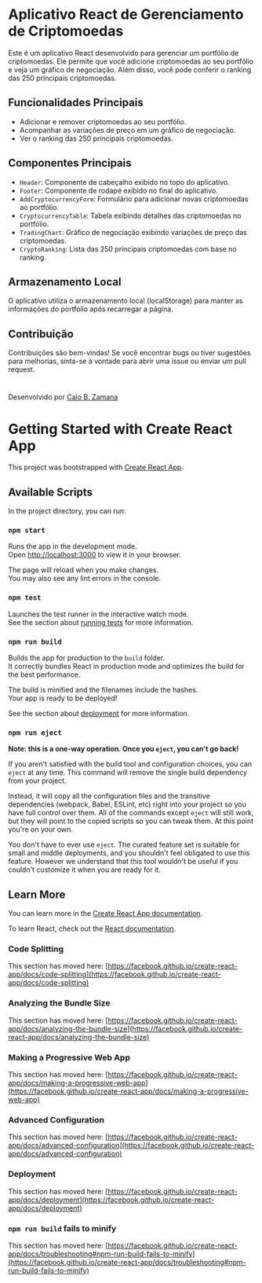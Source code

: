 # Aplicativo React de Gerenciamento de Criptomoedas

Este é um aplicativo React desenvolvido para gerenciar um portfólio de criptomoedas. Ele permite que você adicione criptomoedas ao seu portfólio e veja um gráfico de negociação. Além disso, você pode conferir o ranking das 250 principais criptomoedas.

## Funcionalidades Principais

- Adicionar e remover criptomoedas ao seu portfólio.
- Acompanhar as variações de preço em um gráfico de negociação.
- Ver o ranking das 250 principais criptomoedas.


## Componentes Principais

- `Header`: Componente de cabeçalho exibido no topo do aplicativo.
- `Footer`: Componente de rodapé exibido no final do aplicativo.
- `AddCryptocurrencyForm`: Formulário para adicionar novas criptomoedas ao portfólio.
- `CryptocurrencyTable`: Tabela exibindo detalhes das criptomoedas no portfólio.
- `TradingChart`: Gráfico de negociação exibindo variações de preço das criptomoedas.
- `CryptoRanking`: Lista das 250 principais criptomoedas com base no ranking.

## Armazenamento Local

O aplicativo utiliza o armazenamento local (localStorage) para manter as informações do portfólio após recarregar a página.


## Contribuição

Contribuições são bem-vindas! Se você encontrar bugs ou tiver sugestões para melhorias, sinta-se à vontade para abrir uma issue ou enviar um pull request.

#

Desenvolvido por [Caio B. Zamana](https://github.com/caiobello)


# Getting Started with Create React App

This project was bootstrapped with [Create React App](https://github.com/facebook/create-react-app).

## Available Scripts

In the project directory, you can run:

### `npm start`

Runs the app in the development mode.\
Open [http://localhost:3000](http://localhost:3000) to view it in your browser.

The page will reload when you make changes.\
You may also see any lint errors in the console.

### `npm test`

Launches the test runner in the interactive watch mode.\
See the section about [running tests](https://facebook.github.io/create-react-app/docs/running-tests) for more information.

### `npm run build`

Builds the app for production to the `build` folder.\
It correctly bundles React in production mode and optimizes the build for the best performance.

The build is minified and the filenames include the hashes.\
Your app is ready to be deployed!

See the section about [deployment](https://facebook.github.io/create-react-app/docs/deployment) for more information.

### `npm run eject`

**Note: this is a one-way operation. Once you `eject`, you can't go back!**

If you aren't satisfied with the build tool and configuration choices, you can `eject` at any time. This command will remove the single build dependency from your project.

Instead, it will copy all the configuration files and the transitive dependencies (webpack, Babel, ESLint, etc) right into your project so you have full control over them. All of the commands except `eject` will still work, but they will point to the copied scripts so you can tweak them. At this point you're on your own.

You don't have to ever use `eject`. The curated feature set is suitable for small and middle deployments, and you shouldn't feel obligated to use this feature. However we understand that this tool wouldn't be useful if you couldn't customize it when you are ready for it.

## Learn More

You can learn more in the [Create React App documentation](https://facebook.github.io/create-react-app/docs/getting-started).

To learn React, check out the [React documentation](https://reactjs.org/).

### Code Splitting

This section has moved here: [https://facebook.github.io/create-react-app/docs/code-splitting](https://facebook.github.io/create-react-app/docs/code-splitting)

### Analyzing the Bundle Size

This section has moved here: [https://facebook.github.io/create-react-app/docs/analyzing-the-bundle-size](https://facebook.github.io/create-react-app/docs/analyzing-the-bundle-size)

### Making a Progressive Web App

This section has moved here: [https://facebook.github.io/create-react-app/docs/making-a-progressive-web-app](https://facebook.github.io/create-react-app/docs/making-a-progressive-web-app)

### Advanced Configuration

This section has moved here: [https://facebook.github.io/create-react-app/docs/advanced-configuration](https://facebook.github.io/create-react-app/docs/advanced-configuration)

### Deployment

This section has moved here: [https://facebook.github.io/create-react-app/docs/deployment](https://facebook.github.io/create-react-app/docs/deployment)

### `npm run build` fails to minify

This section has moved here: [https://facebook.github.io/create-react-app/docs/troubleshooting#npm-run-build-fails-to-minify](https://facebook.github.io/create-react-app/docs/troubleshooting#npm-run-build-fails-to-minify)
